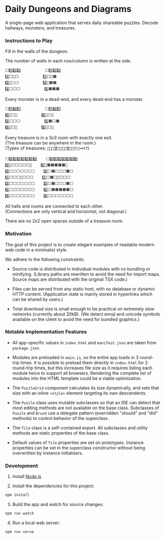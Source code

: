 # Daily Dungeons and Diagrams

A single-page web application that serves daily shareable puzzles. Decode hallways, monsters, and treasures.


### Instructions to Play

Fill in the walls of the dungeon.

The number of walls in each row/column is written at the side.

    ⬜️1️⃣2️⃣3️⃣           ⬜️1️⃣2️⃣3️⃣
    1️⃣⬜️🐍⬜️           1️⃣⬜️🐍🟫
    2️⃣🐍⬜️⬜️           2️⃣🐍🟫🟫
    3️⃣⬜️⬜️⬜️           3️⃣🟫🟫🟫

Every monster is in a dead-end, and every dead-end has a monster.

    ⬜️1️⃣0️⃣1️⃣           ⬜️1️⃣0️⃣1️⃣
    0️⃣🐀⬜️🐀           0️⃣🐀⬜️🐀
    2️⃣⬜️⬜️⬜️           2️⃣🟫⬜️🟫
    0️⃣🐀⬜️🐀           0️⃣🐀⬜️🐀

Every treasure is in a 3x3 room with exactly one exit.  
(The treasure can be anywhere in the room.)  
(Types of treasures: `💎👑💍🏆🥇🥈🥉🏅🎖🔮🎁📦🔑🗝tT`)

    ⬜️0️⃣5️⃣2️⃣2️⃣2️⃣4️⃣0️⃣    ⬜️0️⃣5️⃣2️⃣2️⃣2️⃣4️⃣0️⃣
    5️⃣🐀⬜️⬜️⬜️⬜️⬜️🐀    5️⃣🐀🟫🟫🟫🟫🟫🐀
    2️⃣⬜️⬜️⬜️⬜️⬜️⬜️⬜️    2️⃣⬜️🟫⬜️⬜️⬜️🟫⬜️
    1️⃣⬜️⬜️⬜️💎⬜️⬜️⬜️    1️⃣⬜️🟫⬜️💎⬜️⬜️⬜️
    2️⃣⬜️⬜️⬜️⬜️⬜️⬜️⬜️    2️⃣⬜️🟫⬜️⬜️⬜️🟫⬜️
    5️⃣⬜️⬜️⬜️⬜️⬜️⬜️⬜️    5️⃣⬜️🟫🟫🟫🟫🟫⬜️
    0️⃣⬜️⬜️⬜️⬜️⬜️⬜️⬜️    0️⃣⬜️⬜️⬜️⬜️⬜️⬜️⬜️


All halls and rooms are connected to each other.  
(Connections are only vertical and horizontal, not diagonal.)

There are no 2x2 open spaces outside of a treasure room.




### Motivation

The goal of this project is to create elegant examples of readable modern web code in a minimalist style.

We adhere to the following constraints:

- Source code is distributed in individual modules with no bundling or minifying. (Library paths are rewritten to avoid the need for import maps. Source maps are distributed with the original TSX code.)

- Files can be served from any static host, with no database or dynamic HTTP content. (Application state is mainly stored in hyperlinks which can be shared by users.)

- Total download size is small enough to be practical on extremely slow networks (currently about 20kB). (We detect emoji and unicode symbols available on the client to avoid the need for bundled graphics.)


### Notable Implementation Features

- All app-specific values in `index.html` and `manifest.json` are taken from `package.json`.

- Modules are preloaded in `main.js`, so the entire app loads in 3 round-trip times. It is possible to preload them directly in `index.html` for 2 round-trip times, but this increases file size as it requires listing each module twice to support all browsers. Rendering the complete list of modules into the HTML template could be a viable optimization.

- The `PuzzleGrid` component calculates its size dynamically, and sets that size with an inline `<style>` element targeting its own descendents.

- The `Puzzle` class uses mutable subclasses so that an IDE can detect that most editing methods are not available on the base class. Subclasses of `Puzzle` and `Brush` use a delegate pattern (overridden "should" and "did" methods) to control behavior of the superclass.

- The `Tile` class is a self-contained export. All subclasses and utility methods are static properties of the base class.

- Default values of `Tile` properties are set on prototypes. Instance properties can be set in the superclass constructor without being overwritten by instance initializers.


### Development

1. Install [Node.js](https://nodejs.org/en/)

2. Install the dependencies for this project:

```bash
npm install
```

3. Build the app and watch for source changes:

```bash
npm run watch
```

4. Run a local web server:

```bash
npm run serve
```
